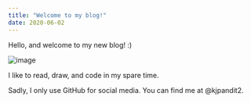 ```yaml
---
title: "Welcome to my blog!"
date: 2020-06-02
---
```


Hello, and welcome to my new blog! :)

![image](https://user-images.githubusercontent.com/65548415/83569986-4cc1d100-a4f3-11ea-9cdd-9ed6f24f0ac4.png)

I like to read, draw, and code in my spare time.

Sadly, I only use GitHub for social media. You can find me at @kjpandit2.
